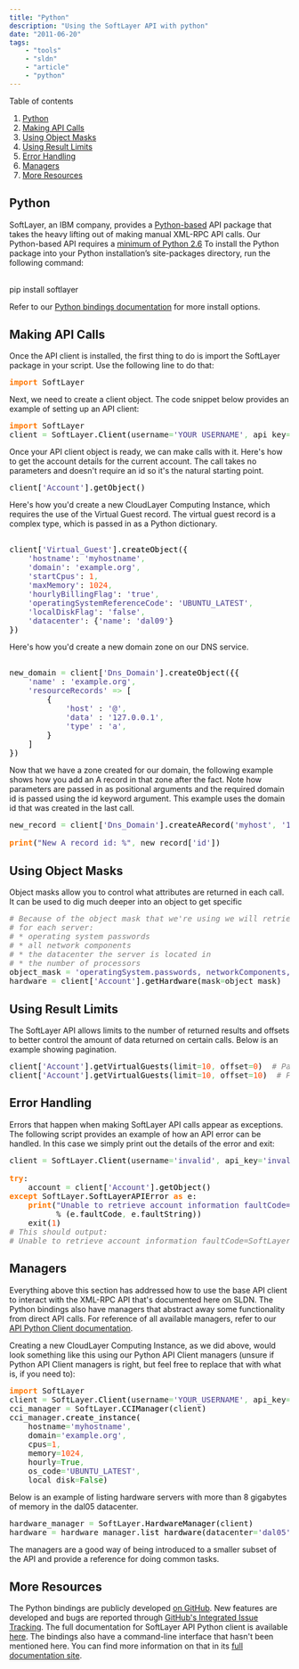 ```yaml
---
title: "Python"
description: "Using the SoftLayer API with python"
date: "2011-06-20"
tags:
    - "tools"
    - "sldn"
    - "article"
    - "python"
---
```


<script type="text/javascript">toc_collapse=0;</script><div class="toc" id="toc1">
<div class="toc-title">Table of contents<span class="toc-toggle-message">&nbsp;</span></div>
<div class="toc-list">
<ol>
<li class="toc-level-1"><a href="#Python">Python</a></li>
<li class="toc-level-1"><a href="#Making_API_Calls">Making API Calls</a></li>
<li class="toc-level-1"><a href="#Using_Object_Masks">Using Object Masks</a></li>
<li class="toc-level-1"><a href="#Using_Result_Limits">Using Result Limits</a></li>
<li class="toc-level-1"><a href="#Error_Handling">Error Handling</a></li>
<li class="toc-level-1"><a href="#Managers">Managers</a></li>
<li class="toc-level-1"><a href="#More_Resources">More Resources</a></li>
</ol>
</div>
</div>
<h2 id="Python">Python</h2>
<p>SoftLayer, an IBM company, provides a <a href="http://www.python.org/">Python-based</a> API package that takes the heavy lifting out of making manual XML-RPC API calls. Our Python-based API requires  a <a href="http://www.python.org/download/">minimum of Python 2.6</a> To install the Python package into your Python installation’s site-packages directory, run the following command:</p>
<p><bash><br />
pip install softlayer<br />
</bash></p>
<p>Refer to our <a href="https://softlayer-api-python-client.readthedocs.org/en/latest/install/">Python bindings documentation</a> for more install options.</p>
<h2 id="Making_API_Calls">Making API Calls</h2>
<p>Once the API client is installed, the first thing to do is import the SoftLayer package in your script. Use the following line to do that:</p>
<div class="geshifilter">
<pre class="python geshifilter-python" style="font-family:monospace;"><span style="color: #ff7700;font-weight:bold;">import</span> SoftLayer</pre></div>
<p>Next, we need to create a client object. The code snippet below provides an example of setting up an API client:</p>
<div class="geshifilter">
<pre class="python geshifilter-python" style="font-family:monospace;"><span style="color: #ff7700;font-weight:bold;">import</span> SoftLayer
client <span style="color: #66cc66;">=</span> SoftLayer.<span style="color: black;">Client</span><span style="color: black;">&#40;</span>username<span style="color: #66cc66;">=</span><span style="color: #483d8b;">'YOUR_USERNAME'</span><span style="color: #66cc66;">,</span> api_key<span style="color: #66cc66;">=</span><span style="color: #483d8b;">'YOUR_API_KEY'</span><span style="color: black;">&#41;</span></pre></div>
<p>Once your API client object is ready, we can make calls with it. Here's how to get the account details for the current account. The call takes no parameters and doesn't require an id so it's the natural starting point.</p>
<div class="geshifilter">
<pre class="python geshifilter-python" style="font-family:monospace;">client<span style="color: black;">&#91;</span><span style="color: #483d8b;">'Account'</span><span style="color: black;">&#93;</span>.<span style="color: black;">getObject</span><span style="color: black;">&#40;</span><span style="color: black;">&#41;</span></pre></div>
<p>Here's how you'd create a new CloudLayer Computing Instance, which requires the use of the Virtual Guest record. The virtual guest record is a complex type, which is passed in as a Python dictionary.</p>
<div class="geshifilter">
<pre class="python geshifilter-python" style="font-family:monospace;">&nbsp;
client<span style="color: black;">&#91;</span><span style="color: #483d8b;">'Virtual_Guest'</span><span style="color: black;">&#93;</span>.<span style="color: black;">createObject</span><span style="color: black;">&#40;</span><span style="color: black;">&#123;</span>
    <span style="color: #483d8b;">'hostname'</span>: <span style="color: #483d8b;">'myhostname'</span><span style="color: #66cc66;">,</span>
    <span style="color: #483d8b;">'domain'</span>: <span style="color: #483d8b;">'example.org'</span><span style="color: #66cc66;">,</span>
    <span style="color: #483d8b;">'startCpus'</span>: <span style="color: #ff4500;">1</span><span style="color: #66cc66;">,</span>
    <span style="color: #483d8b;">'maxMemory'</span>: <span style="color: #ff4500;">1024</span><span style="color: #66cc66;">,</span>
    <span style="color: #483d8b;">'hourlyBillingFlag'</span>: <span style="color: #483d8b;">'true'</span><span style="color: #66cc66;">,</span>
    <span style="color: #483d8b;">'operatingSystemReferenceCode'</span>: <span style="color: #483d8b;">'UBUNTU_LATEST'</span><span style="color: #66cc66;">,</span>
    <span style="color: #483d8b;">'localDiskFlag'</span>: <span style="color: #483d8b;">'false'</span><span style="color: #66cc66;">,</span>
    <span style="color: #483d8b;">'datacenter'</span>: {<span style="color: #483d8b;">'name'</span>: <span style="color: #483d8b;">'dal09'</span>}
<span style="color: black;">&#125;</span><span style="color: black;">&#41;</span></pre></div>
<p>Here's how you'd create a new domain zone on our DNS service.</p>
<div class="geshifilter">
<pre class="python geshifilter-python" style="font-family:monospace;">&nbsp;
new_domain <span style="color: #66cc66;">=</span> client<span style="color: black;">&#91;</span><span style="color: #483d8b;">'Dns_Domain'</span><span style="color: black;">&#93;</span>.<span style="color: black;">createObject</span><span style="color: black;">&#40;</span><span style="color: black;">&#123;</span><span style="color: black;">&#123;</span>
    <span style="color: #483d8b;">'name'</span> : <span style="color: #483d8b;">'example.org'</span><span style="color: #66cc66;">,</span>
    <span style="color: #483d8b;">'resourceRecords'</span> <span style="color: #66cc66;">=></span> <span style="color: black;">&#91;</span>
        <span style="color: black;">&#123;</span>
            <span style="color: #483d8b;">'host'</span> : <span style="color: #483d8b;">'@'</span><span style="color: #66cc66;">,</span>
            <span style="color: #483d8b;">'data'</span> : <span style="color: #483d8b;">'127.0.0.1'</span><span style="color: #66cc66;">,</span>
            <span style="color: #483d8b;">'type'</span> : <span style="color: #483d8b;">'a'</span><span style="color: #66cc66;">,</span>
        <span style="color: black;">&#125;</span>
    <span style="color: black;">&#93;</span>
<span style="color: black;">&#125;</span><span style="color: black;">&#41;</span></pre></div>
<p>Now that we have a zone created for our domain, the following example shows how you add an A record in that zone after the fact. Note how parameters are passed in as positional arguments and the required domain id is passed using the id keyword argument. This example uses the domain id that was created in the last call.</p>
<div class="geshifilter">
<pre class="python geshifilter-python" style="font-family:monospace;">new_record <span style="color: #66cc66;">=</span> client<span style="color: black;">&#91;</span><span style="color: #483d8b;">'Dns_Domain'</span><span style="color: black;">&#93;</span>.<span style="color: black;">createARecord</span><span style="color: black;">&#40;</span><span style="color: #483d8b;">'myhost'</span><span style="color: #66cc66;">,</span> <span style="color: #483d8b;">'127.0.0.1'</span><span style="color: #66cc66;">,</span> <span style="color: #ff4500;">86400</span><span style="color: #66cc66;">,</span> <span style="color: #008000;">id</span><span style="color: #66cc66;">=</span>new_domain<span style="color: black;">&#91;</span><span style="color: #483d8b;">'id'</span><span style="color: black;">&#93;</span><span style="color: black;">&#41;</span>
&nbsp;
<span style="color: #ff7700;font-weight:bold;">print</span><span style="color: black;">&#40;</span><span style="color: #483d8b;">"New A record id: %"</span><span style="color: #66cc66;">,</span> new_record<span style="color: black;">&#91;</span><span style="color: #483d8b;">'id'</span><span style="color: black;">&#93;</span><span style="color: black;">&#41;</span></pre></div>
<h2 id="Using_Object_Masks">Using Object Masks</h2>
<p>Object masks allow you to control what attributes are returned in each call. It can be used to dig much deeper into an object to get specific</p>
<div class="geshifilter">
<pre class="python geshifilter-python" style="font-family:monospace;"><span style="color: #808080; font-style: italic;"># Because of the object mask that we're using we will retrieve the following</span>
<span style="color: #808080; font-style: italic;"># for each server:</span>
<span style="color: #808080; font-style: italic;"># * operating system passwords</span>
<span style="color: #808080; font-style: italic;"># * all network components</span>
<span style="color: #808080; font-style: italic;"># * the datacenter the server is located in</span>
<span style="color: #808080; font-style: italic;"># * the number of processors</span>
object_mask <span style="color: #66cc66;">=</span> <span style="color: #483d8b;">'operatingSystem.passwords, networkComponents, datacenter, processorCount'</span>
hardware <span style="color: #66cc66;">=</span> client<span style="color: black;">&#91;</span><span style="color: #483d8b;">'Account'</span><span style="color: black;">&#93;</span>.<span style="color: black;">getHardware</span><span style="color: black;">&#40;</span>mask<span style="color: #66cc66;">=</span>object_mask<span style="color: black;">&#41;</span></pre></div>
<h2 id="Using_Result_Limits">Using Result Limits</h2>
<p>The SoftLayer API allows limits to the number of returned results and offsets to better control the amount of data returned on certain calls. Below is an example showing pagination.</p>
<div class="geshifilter">
<pre class="python geshifilter-python" style="font-family:monospace;">client<span style="color: black;">&#91;</span><span style="color: #483d8b;">'Account'</span><span style="color: black;">&#93;</span>.<span style="color: black;">getVirtualGuests</span><span style="color: black;">&#40;</span>limit<span style="color: #66cc66;">=</span><span style="color: #ff4500;">10</span><span style="color: #66cc66;">,</span> offset<span style="color: #66cc66;">=</span><span style="color: #ff4500;">0</span><span style="color: black;">&#41;</span>  <span style="color: #808080; font-style: italic;"># Page 1</span>
client<span style="color: black;">&#91;</span><span style="color: #483d8b;">'Account'</span><span style="color: black;">&#93;</span>.<span style="color: black;">getVirtualGuests</span><span style="color: black;">&#40;</span>limit<span style="color: #66cc66;">=</span><span style="color: #ff4500;">10</span><span style="color: #66cc66;">,</span> offset<span style="color: #66cc66;">=</span><span style="color: #ff4500;">10</span><span style="color: black;">&#41;</span>  <span style="color: #808080; font-style: italic;"># Page 2</span></pre></div>
<h2 id="Error_Handling">Error Handling</h2>
<p>Errors that happen when making SoftLayer API calls appear as exceptions. The following script provides an example of how an API error can be handled. In this case we simply print out the details of the error and exit:</p>
<div class="geshifilter">
<pre class="python geshifilter-python" style="font-family:monospace;">client <span style="color: #66cc66;">=</span> SoftLayer.<span style="color: black;">Client</span><span style="color: black;">&#40;</span>username<span style="color: #66cc66;">=</span><span style="color: #483d8b;">'invalid'</span><span style="color: #66cc66;">,</span> api_key<span style="color: #66cc66;">=</span><span style="color: #483d8b;">'invalid'</span><span style="color: black;">&#41;</span>
&nbsp;
<span style="color: #ff7700;font-weight:bold;">try</span>:
    account <span style="color: #66cc66;">=</span> client<span style="color: black;">&#91;</span><span style="color: #483d8b;">'Account'</span><span style="color: black;">&#93;</span>.<span style="color: black;">getObject</span><span style="color: black;">&#40;</span><span style="color: black;">&#41;</span>
<span style="color: #ff7700;font-weight:bold;">except</span> SoftLayer.<span style="color: black;">SoftLayerAPIError</span> <span style="color: #ff7700;font-weight:bold;">as</span> e:
    <span style="color: #ff7700;font-weight:bold;">print</span><span style="color: black;">&#40;</span><span style="color: #483d8b;">"Unable to retrieve account information faultCode=%s, faultString=%s"</span>
          % <span style="color: black;">&#40;</span>e.<span style="color: black;">faultCode</span><span style="color: #66cc66;">,</span> e.<span style="color: black;">faultString</span><span style="color: black;">&#41;</span><span style="color: black;">&#41;</span>
    exit<span style="color: black;">&#40;</span><span style="color: #ff4500;">1</span><span style="color: black;">&#41;</span>
<span style="color: #808080; font-style: italic;"># This should output:</span>
<span style="color: #808080; font-style: italic;"># Unable to retrieve account information faultCode=SoftLayer_Exception, faultString=Invalid API token.</span></pre></div>
<h2 id="Managers">Managers</h2>
<p>Everything above this section has addressed how to use the base API client to interact with the XML-RPC API that's documented here on SLDN. The Python bindings also have managers that abstract away some functionality from direct API calls. For reference of all available managers, refer to our <a href="https://softlayer-api-python-client.readthedocs.org/en/latest/api/client/#managers">API Python Client documentation</a>.</p>
<p>Creating a new CloudLayer Computing Instance, as we did above, would look something like this using our Python API Client managers (unsure if Python API Client managers is right, but feel free to replace that with what is, if you need to):</p>
<div class="geshifilter">
<pre class="python geshifilter-python" style="font-family:monospace;"><span style="color: #ff7700;font-weight:bold;">import</span> SoftLayer
client <span style="color: #66cc66;">=</span> SoftLayer.<span style="color: black;">Client</span><span style="color: black;">&#40;</span>username<span style="color: #66cc66;">=</span><span style="color: #483d8b;">'YOUR_USERNAME'</span><span style="color: #66cc66;">,</span> api_key<span style="color: #66cc66;">=</span><span style="color: #483d8b;">'YOUR_API_KEY'</span><span style="color: black;">&#41;</span>
cci_manager <span style="color: #66cc66;">=</span> SoftLayer.<span style="color: black;">CCIManager</span><span style="color: black;">&#40;</span>client<span style="color: black;">&#41;</span>
cci_manager.<span style="color: black;">create_instance</span><span style="color: black;">&#40;</span>
    hostname<span style="color: #66cc66;">=</span><span style="color: #483d8b;">'myhostname'</span><span style="color: #66cc66;">,</span>
    domain<span style="color: #66cc66;">=</span><span style="color: #483d8b;">'example.org'</span><span style="color: #66cc66;">,</span>
    cpus<span style="color: #66cc66;">=</span><span style="color: #ff4500;">1</span><span style="color: #66cc66;">,</span>
    memory<span style="color: #66cc66;">=</span><span style="color: #ff4500;">1024</span><span style="color: #66cc66;">,</span>
    hourly<span style="color: #66cc66;">=</span><span style="color: #008000;">True</span><span style="color: #66cc66;">,</span>
    os_code<span style="color: #66cc66;">=</span><span style="color: #483d8b;">'UBUNTU_LATEST'</span><span style="color: #66cc66;">,</span>
    local_disk<span style="color: #66cc66;">=</span><span style="color: #008000;">False</span><span style="color: black;">&#41;</span></pre></div>
<p>Below is an example of listing hardware servers with more than 8 gigabytes of memory in the dal05 datacenter.</p>
<div class="geshifilter">
<pre class="python geshifilter-python" style="font-family:monospace;">hardware_manager <span style="color: #66cc66;">=</span> SoftLayer.<span style="color: black;">HardwareManager</span><span style="color: black;">&#40;</span>client<span style="color: black;">&#41;</span>
hardware <span style="color: #66cc66;">=</span> hardware_manager.<span style="color: black;">list_hardware</span><span style="color: black;">&#40;</span>datacenter<span style="color: #66cc66;">=</span><span style="color: #483d8b;">'dal05'</span><span style="color: #66cc66;">,</span> memory<span style="color: #66cc66;">=</span><span style="color: #483d8b;">'> 8'</span><span style="color: black;">&#41;</span></pre></div>
<p>The managers are a good way of being introduced to a smaller subset of the API and provide a reference for doing common tasks.</p>
<h2 id="More_Resources">More Resources</h2>
<p>The Python bindings are publicly developed <a href="https://github.com/softlayer/softlayer-api-python-client">on GitHub</a>. New features are developed and bugs are reported through <a href="https://github.com/softlayer/softlayer-api-python-client/issues">GitHub's Integrated Issue Tracking</a>. The full documentation for SoftLayer API Python client is available <a href="https://softlayer-api-python-client.readthedocs.org">here</a>. The bindings also have a command-line interface that hasn't been mentioned here. You can find more information on that in its <a href="https://softlayer-api-python-client.readthedocs.org">full documentation site</a>.</p>
